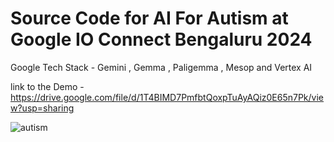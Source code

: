 # Source Code for AI For Autism at Google IO Connect Bengaluru 2024

Google Tech Stack - Gemini , Gemma , Paligemma , Mesop and Vertex AI

link to the Demo - https://drive.google.com/file/d/1T4BIMD7PmfbtQoxpTuAyAQiz0E65n7Pk/view?usp=sharing

![autism](https://github.com/user-attachments/assets/1b394ec2-5268-4518-aa6c-2a9a9f5823dd)

